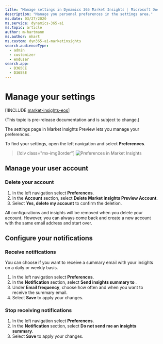 ```yaml
---
title: "Manage settings in Dynamics 365 Market Insights | Microsoft Docs"
description: "Manage you personal preferences in the settings area."
ms.date: 03/27/2020
ms.service: dynamics-365-ai
ms.topic: article
author: m-hartmann
ms.author: mhart
ms.custom: dyn365-ai-marketinsights
search.audienceType: 
  - admin
  - customizer
  - enduser
search.app: 
  - D365CE
  - D365SE
---
```

# Manage your settings

[!INCLUDE [market-insights-eos](../includes/market-insights-eos.md)]

(This topic is pre-release documentation and is subject to change.)

The settings page in Market Insights Preview lets you manage your preferences.

To find your settings, open the left navigation and select **Preferences**.

> [!div class="mx-imgBorder"]
> ![Preferences in Market Insights](media/preferences-ui.png)

## Manage your user account

### Delete your account

1. In the left navigation select **Preferences**.
2. In the **Account** section, select **Delete Market Insights Preview Account**.
3. Select **Yes, delete my account** to confirm the deletion.

All configurations and insights will be removed when you delete your account. However, you can always come back and create a new account with the same email address and start over.

## Configure your notifications

### Receive notifications

You can choose if you want to receive a summary email with your insights on a daily or weekly basis.

1. In the left navigation select **Preferences**.
2. In the **Notification** section, select **Send insights summary to <email address>**.
3. Under **Email frequency**, choose how often and when you want to receive the summary email.
4. Select **Save** to apply your changes.

### Stop receiving notifications

1. In the left navigation select **Preferences**.
2. In the **Notification** section, select **Do not send me an insights summary**.
3. Select **Save** to apply your changes.

